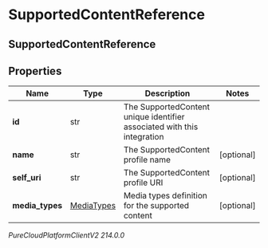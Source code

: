 # SupportedContentReference

## SupportedContentReference

## Properties

|Name | Type | Description | Notes|
|------------ | ------------- | ------------- | -------------|
| **id** | str | The SupportedContent unique identifier associated with this integration | |
| **name** | str | The SupportedContent profile name | [optional] |
| **self_uri** | str | The SupportedContent profile URI | [optional] |
| **media_types** | [MediaTypes](MediaTypes) | Media types definition for the supported content | [optional] |



_PureCloudPlatformClientV2 214.0.0_

